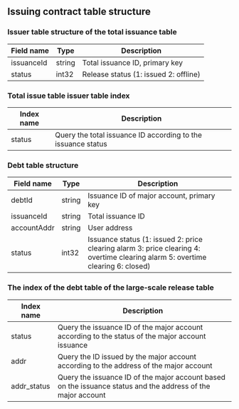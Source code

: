 ## Issuing contract table structure

### Issuer table structure of the total issuance table
Field name|Type|Description
---|---|---
issuanceId|string|Total issuance ID, primary key
status|int32|Release status (1: issued 2: offline)

### Total issue table issuer table index
Index name|Description
---|---
status|Query the total issuance ID according to the issuance status

### Debt table structure
Field name|Type|Description
---|---|---
debtId|string|Issuance ID of major account, primary key
issuanceId|string|Total issuance ID
accountAddr|string|User address
status|int32|Issuance status (1: issued 2: price clearing alarm 3: price clearing 4: overtime clearing alarm 5: overtime clearing 6: closed)

### The index of the debt table of the large-scale release table
Index name|Description
---|---
status|Query the issuance ID of the major account according to the status of the major account issuance
addr|Query the ID issued by the major account according to the address of the major account
addr_status|Query the issuance ID of the major account based on the issuance status and the address of the major account